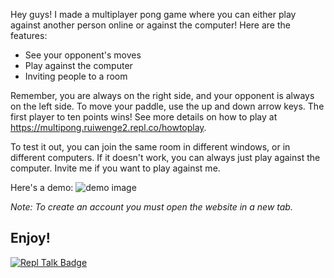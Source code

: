 Hey guys! I made a multiplayer pong game where you can either play against another person online or against the computer! Here are the features:

- See your opponent's moves
- Play against the computer
- Inviting people to a room

Remember, you are always on the right side, and your opponent is always on the left side. To move your paddle, use the up and down arrow keys. The first player to ten points wins! See more details on how to play at https://multipong.ruiwenge2.repl.co/howtoplay.

To test it out, you can join the same room in different windows, or in different computers. If it doesn't work, you can always just play against the computer. Invite me if you want to play against me.

Here's a demo:
![demo image](https://multipong.ruiwenge2.repl.co/img/demo.gif)

*Note: To create an account you must open the website in a new tab.*

## Enjoy!

[![Repl Talk Badge](https://replit-badge.vercel.app/api?id=143432)](https://replit.com/talk/share/MultiPong-A-multiplayer-pong-game-and-its-my-birthday-today-D/143432)
